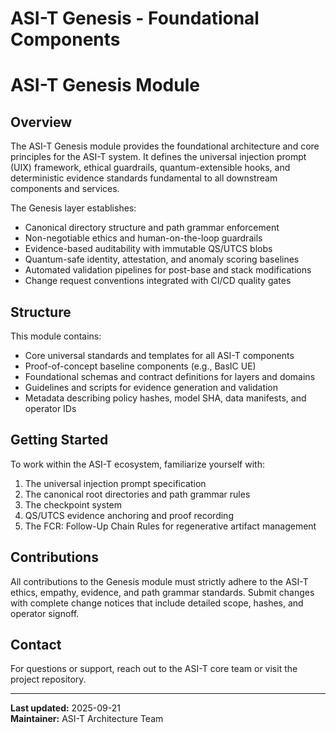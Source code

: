 # ASI-T Genesis - Foundational Components
# ASI-T Genesis Module

## Overview

The ASI-T Genesis module provides the foundational architecture and core principles for the ASI-T system. It defines the universal injection prompt (UIX) framework, ethical guardrails, quantum-extensible hooks, and deterministic evidence standards fundamental to all downstream components and services.

The Genesis layer establishes:
- Canonical directory structure and path grammar enforcement
- Non-negotiable ethics and human-on-the-loop guardrails
- Evidence-based auditability with immutable QS/UTCS blobs
- Quantum-safe identity, attestation, and anomaly scoring baselines
- Automated validation pipelines for post-base and stack modifications
- Change request conventions integrated with CI/CD quality gates

## Structure

This module contains:
- Core universal standards and templates for all ASI-T components
- Proof-of-concept baseline components (e.g., BasIC UE)
- Foundational schemas and contract definitions for layers and domains
- Guidelines and scripts for evidence generation and validation
- Metadata describing policy hashes, model SHA, data manifests, and operator IDs

## Getting Started

To work within the ASI-T ecosystem, familiarize yourself with:

1. The universal injection prompt specification
2. The canonical root directories and path grammar rules
3. The checkpoint system
4. QS/UTCS evidence anchoring and proof recording
5. The FCR: Follow-Up Chain Rules for regenerative artifact management

## Contributions

All contributions to the Genesis module must strictly adhere to the ASI-T ethics, empathy, evidence, and path grammar standards. Submit changes with complete change notices that include detailed scope, hashes, and operator signoff.

## Contact

For questions or support, reach out to the ASI-T core team or visit the project repository.

---

**Last updated:** 2025-09-21  
**Maintainer:** ASI-T Architecture Team  
